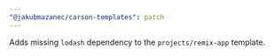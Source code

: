 ```yaml
---
"@jakubmazanec/carson-templates": patch
---
```


Adds missing `lodash` dependency to the `projects/remix-app` template.
